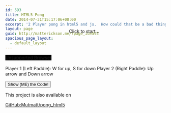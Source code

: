 ```yaml
---
id: 593
title: HTML5 Pong
date: 2014-07-31T15:17:06+00:00
excerpt: '2 Player pong in html5 and js.  How could that be a bad thing?!'
layout: page
guid: http://matterickson.me/?page_id=593
spacious_page_layout:
  - default_layout
---
```

 

<div id="wrapper0">
  <canvas id="pong" width="505" height="225" style="background: black;" tabindex='2'>Unsupported Browser</canvas> 
  
  <div id="clickMe1" class="out" style="position: relative; top: -100px; left: 200px;">
    <div>
      Click to start&#8230;
    </div>
  </div>
</div> Player 1 (Left Paddle): W for up, S for down Player 2 (Right Paddle): Up arrow and Down arrow 

<p class="code">
  <input id="showMe0" type="submit" value="Show (ME) the Code!" />
</p>

<div id="accordion0">
</div> This project is also available on 

<a href="https://github.com/Mutmatt/pong_html5" rel="external" title="Pong HTML5">GitHub:Mutmatt/pong_html5</a>